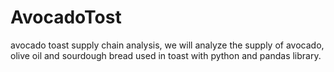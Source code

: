 # AvocadoTost
avocado toast supply chain analysis, we will analyze the supply of avocado, olive oil and sourdough bread used in toast with python and pandas library.
